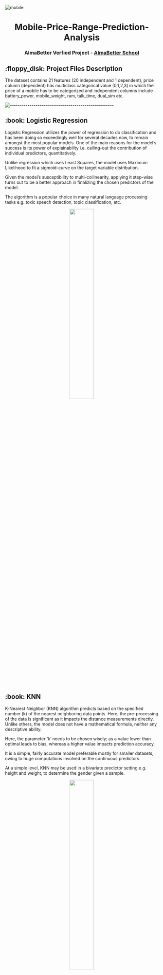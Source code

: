 ![mobile](https://user-images.githubusercontent.com/88651007/147491124-c654916a-558a-49ce-ab4c-1da266c879c4.jpg)
<h1 align="center"><b> Mobile-Price-Range-Prediction-Analysis </b></h1>
<h3 align="center"> AlmaBetter Verfied Project - <a href="https://www.almabetter.com/"> AlmaBetter School </a> </h5>
<h2> :floppy_disk: Project Files Description</h2>
<p>The dataset contains 21 features (20 independent and 1 dependent), price column (dependent) has multiclass categorical value (0,1,2,3) in which the price of a mobile has to be categorized and independent columns include battery_power, mobile_weight, ram, talk_time, dual_sim etc.</p>

![-----------------------------------------------------](https://raw.githubusercontent.com/andreasbm/readme/master/assets/lines/rainbow.png)

<h2> :book: Logistic Regression</h2>
<p>Logistic Regression utilizes the power of regression to do classification and has been doing so exceedingly well for several decades now, to remain amongst the most popular models. One of the main reasons for the model’s success is its power of explainability i.e. calling-out the contribution of individual predictors, quantitatively.</p>
<p>Unlike regression which uses Least Squares, the model uses Maximum Likelihood to fit a sigmoid-curve on the target variable distribution.</p>
<p>Given the model’s susceptibility to multi-collinearity, applying it step-wise turns out to be a better approach in finalizing the chosen predictors of the model.</p>
<p>The algorithm is a popular choice in many natural language processing tasks e.g. toxic speech detection, topic classification, etc.</p>
<p align="center" width="100%">
    <img width="40%" src="https://user-images.githubusercontent.com/88651007/147535712-546a2575-127c-441c-a165-21fb93f61f63.png">
</p>
<h2> :book: KNN</h2>
<p>K-Nearest Neighbor (KNN) algorithm predicts based on the specified number (k) of the nearest neighboring data points. Here, the pre-processing of the data is significant as it impacts the distance measurements directly. Unlike others, the model does not have a mathematical formula, neither any descriptive ability.</p>
<p>Here, the parameter ‘k’ needs to be chosen wisely; as a value lower than optimal leads to bias, whereas a higher value impacts prediction accuracy.</p>
<p>It is a simple, fairly accurate model preferable mostly for smaller datasets, owing to huge computations involved on the continuous predictors.</p>
<p>At a simple level, KNN may be used in a bivariate predictor setting e.g. height and weight, to determine the gender given a sample.</p>
<p align="center" width="100%">
    <img width="40%" src="https://user-images.githubusercontent.com/88651007/147538321-628e15e1-8edf-4854-bb3a-c035f49fa38b.png"></p>
<h2> :book: Decision Tree</h2>
<p>Decision tree is the most powerful and popular tool for classification and prediction. A Decision tree is a flowchart like tree structure, where each internal node denotes a test on an attribute, each branch represents an outcome of the test, and each leaf node (terminal node) holds a class label.</p>
<p>Decision trees classify instances by sorting them down the tree from the root to some leaf node, which provides the classification of the instance. An instance is classified by starting at the root node of the tree, testing the attribute specified by this node, then moving down the tree branch corresponding to the value of the attribute as shown in the above figure. This process is then repeated for the subtree rooted at the new node.</p>
<p align="center" width="100%">
    <img width="40%" src="https://user-images.githubusercontent.com/88651007/147539491-5997c705-9e3d-465e-b5d6-6a20576684aa.png"></p>

![M1](https://user-images.githubusercontent.com/88651007/147546017-7e3c4e12-2108-45e5-a6af-d28580c5bda2.PNG)

![M2](https://user-images.githubusercontent.com/88651007/147546032-31ee26ec-0125-4387-85d4-327277094006.PNG)

![M3](https://user-images.githubusercontent.com/88651007/147546052-cacfaba9-ca65-4ce4-85d8-c33286b14366.PNG)

![M4](https://user-images.githubusercontent.com/88651007/147546069-37dfb541-391f-425b-a8db-f15312275f34.PNG)

![M5](https://user-images.githubusercontent.com/88651007/147546084-56f39e90-fd1d-41a5-b0f0-7f63f6eda1c9.PNG)

![M6](https://user-images.githubusercontent.com/88651007/147546459-e96a1259-a9d9-4f55-a53b-8ef230f05cd4.PNG)

![M7](https://user-images.githubusercontent.com/88651007/147546483-45dd191b-78b4-4f1f-a0af-29e901b876c2.PNG)


![-----------------------------------------------------](https://raw.githubusercontent.com/andreasbm/readme/master/assets/lines/rainbow.png)

<!-- CREDITS -->
<h2 id="credits"> :scroll: Credits</h2>

Sidhartha Patel | Avid Learner | Data Scientist | Machine Learning Engineer | Deep Learning enthusiast

<p> <i> Contact me for Data Science Project Collaborations</i></p>


[![LinkedIn Badge](https://img.shields.io/badge/LinkedIn-0077B5?style=for-the-badge&logo=linkedin&logoColor=white)](www.linkedin.com/in/sidpatel96)
[![GitHub Badge](https://img.shields.io/badge/GitHub-100000?style=for-the-badge&logo=github&logoColor=white)](https://github.com/SIDPATEL-9496)
[![Medium Badge](https://img.shields.io/badge/Medium-1DA1F2?style=for-the-badge&logo=medium&logoColor=white)](	https://medium.com/@sidharthap1996)
[![Resume Badge](https://img.shields.io/badge/resume-0077B5?style=for-the-badge&logo=resume&logoColor=white)](https://drive.google.com/file/d/1FzoVHxqus-tCxejkEy6VMEbcqzTVQuST/view?usp=sharing)


![-----------------------------------------------------](https://raw.githubusercontent.com/andreasbm/readme/master/assets/lines/rainbow.png)

<h2> :books: References</h2>
<ul>
  <li><p>,analyticsvidhya.com, 'Classification models'. [Online].</p>
      <p>Available: https://www.analyticsvidhya.com/blog/2020/11/popular-classification-models-for-machine-learning/</p>
  </li>
  <li><p>Wikipedia.org, 'Logistic regression'. [Online].</p>
      <p>Available: https://en.wikipedia.org/wiki/Logistic_regression#:~:text=Logistic%20regression%20is%20a%20statistical,a%20form%20of%20binary%20regression</p>
  </li>
  <li><p>Wikipedia.org, 'k-nearest neighbours'. [Online].</p>
      <p>Available: https://www.geeksforgeeks.org/k-nearest-neighbours/</p>
  </li>
  <li><p>towardsdatascience.com, 'Decision trees in machine learning'. [Online].</p>
      <p>Available: https://towardsdatascience.com/decision-trees-in-machine-learning-641b9c4e8052</p>
  </li>
  <li><p>towardsdatascience.com, 'Basis of Ensemble methods'. [Online].</p>
      <p>Available: https://towardsdatascience.com/decision-trees-understanding-the-basis-of-ensemble-methods-e075d5bfa704</p>
  </li>
  <li><p>towardsdatascience.com, 'Ensemble methods'. [Online].</p>
      <p>Available: https://towardsdatascience.com/decision-tree-ensembles-bagging-and-boosting-266a8ba60fd9/</p>
  </li>
  <li><p>analyticsvidhya.com, 'Important model evaluation metrics'. [Online].</p>
      <p>Available: https://www.analyticsvidhya.com/blog/2019/08/11-important-model-evaluation-error-metrics/</p>
  </li>
</ul>

![-----------------------------------------------------](https://raw.githubusercontent.com/andreasbm/readme/master/assets/lines/rainbow.png)
